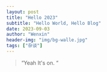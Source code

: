 ```yaml
---
layout: post
title: "Hello 2023"
subtitle: "Hello World, Hello Blog"
date: 2023-09-03
author: "Wenxin"
header-img: "img/bg-walle.jpg"
tags: ["杂谈"]
---
```


> “Yeah It's on. “

<!-- 2023 年, 小朱总算开始搭建自己的博客平台了。在网上找了很多模板之后决定参考[黄玄的模板](https://github.com/Huxpro/huxpro.github.io)。建立自己博客的初衷是希望自己在打工之余也不要停下学习的步伐，因此想建一个自己的博客，记录一下自己的感悟，以及学习的笔记。

<!-- <p id = "introduction"></p> -->
<!-- 
## 序

复制粘贴也是一个技术活，尤其对于我这个不怎么懂前端的人来说。[原作者的仓库](https://github.com/Huxpro/huxpro.github.io)更多的关注了如何实现，而[我的仓库](https://github.com/zyksir/zyksir.github.io)只想告诉大家，一个完全不关心前端是怎么写、单纯就是图这个模板好看的人，如何把这个模板拿过来变成自己的。

这次安装过程非常的不友好，我只是修改 config 文件没办法成功的部署。这其实是因为这个前端的很多东西随着时间一直在变，(我讨厌前端的地方)，框架迭代的太快了，作者当时可以用的代码，到了现在就用不了了，所以没办法说只是单纯的搞一个 config 文件，让读者修改 config 就好了。折腾了一天总算是搞定了。


## 2023的小目标

**我的文章应该写成什么样子**: 在看了公司里的很多文档之后，感觉把事情给别人讲清楚是一件很重要同时也很难的事情。在每次写文档的时候，可以只想着简单的记录。但是最后一步必须要想，这篇文档是给谁看的，我需要补充哪些只有我知道的上下文呢，我这个文档是想说明什么问题，然后把整个文档重新组织一下。首先我希望我在写文档的时候尽量避免甩出一大堆文档，然后说你们看这些文档就可以了。如果我附上了参考文档，我希望自己一定要去读一些这些文档，然后总结这些文档能带我们什么。


**我的文章应该写什么**: 回顾本科和研究生的学生生涯，感觉我上了不少课，但是很多课就是为了应付考试。诚然我选了不少水课，但是还有很多课是真的很有意思，我希望能复习一下那些课的知识点，顺便就当给学弟学妹写一个复习大纲吧。 --> 